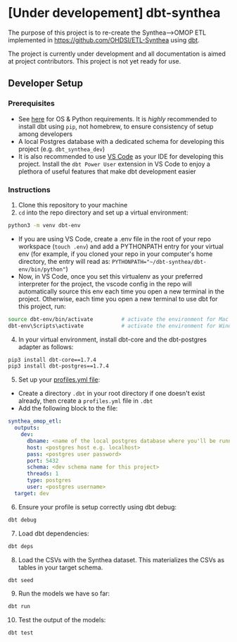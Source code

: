 # [Under developement] dbt-synthea
The purpose of this project is to re-create the Synthea-->OMOP ETL implemented in https://github.com/OHDSI/ETL-Synthea using [dbt](https://github.com/dbt-labs/dbt-core).

The project is currently under development and all documentation is aimed at project contributors.  This project is not yet ready for use.

## Developer Setup

### Prerequisites
- See [here](https://docs.getdbt.com/docs/core/pip-install) for OS & Python requirements.  It is *highly* recommended to install dbt using `pip`, not homebrew, to ensure consistency of setup among developers
- A local Postgres database with a dedicated schema for developing this project (e.g. `dbt_synthea_dev`)
- It is also recommended to use [VS Code](https://code.visualstudio.com/) as your IDE for developing this project.  Install the `dbt Power User` extension in VS Code to enjoy a plethora of useful features that make dbt development easier

### Instructions
 1. Clone this repository to your machine
 2. `cd` into the repo directory and set up a virtual environment:
 ```bash
 python3 -m venv dbt-env
 ```
 - If you are using VS Code, create a .env file in  the root of your repo workspace (`touch .env`) and add a PYTHONPATH entry for your virtual env (for example, if you cloned your repo in your computer's home directory, the entry will read as: `PYTHONPATH="~/dbt-synthea/dbt-env/bin/python"`)
 - Now, in VS Code, once you set this virtualenv as your preferred interpreter for the project, the vscode config in the repo will automatically source this env each time you open a new terminal in the project.  Otherwise, each time you open a new terminal to use dbt for this project, run:
```bash
source dbt-env/bin/activate         # activate the environment for Mac and Linux OR
dbt-env\Scripts\activate            # activate the environment for Windows
```
 4. In your virtual environment, install dbt-core and the dbt-postgres adapter as follows:
```bash
pip3 install dbt-core==1.7.4
pip3 install dbt-postgres==1.7.4
```

 5. Set up your [profiles.yml file](https://docs.getdbt.com/docs/core/connect-data-platform/profiles.yml):
   - Create a directory `.dbt` in your root directory if one doesn't exist already, then create a `profiles.yml` file in `.dbt` 
   - Add the following block to the file:
```yaml
synthea_omop_etl:
  outputs:
    dev:
      dbname: <name of the local postgres database where you'll be running this project>
      host: <postgres host e.g. localhost>
      pass: <postgres user password>
      port: 5432
      schema: <dev schema name for this project>
      threads: 1
      type: postgres
      user: <postgres username>
  target: dev
```

 6. Ensure your profile is setup correctly using dbt debug:
```bash
dbt debug
```
 7. Load dbt dependencies:
```bash
dbt deps
```

 8. Load the CSVs with the Synthea dataset. This materializes the CSVs as tables in your target schema.
```bash
dbt seed
```

 9. Run the models we have so far:
```bash
dbt run
```

 10. Test the output of the models:
```bash
dbt test
```
